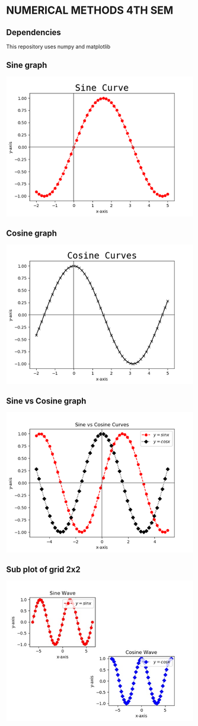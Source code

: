 # NUMERICAL METHODS 4TH SEM

## Dependencies

This repository uses numpy and matplotlib

## Sine graph

![Sine](images/sine.png?raw=true "Sine function Graph")

## Cosine graph

![Sine](images/cosine.png?raw=true "Cosine function Graph")

## Sine vs Cosine graph

![Sine vs Cosine](images/sinevscosine.png?raw=true "Sine vs Cosine function Graph")

## Sub plot of grid 2x2

![Subplot](images/subplot.jpg?raw=true "Subplot")

